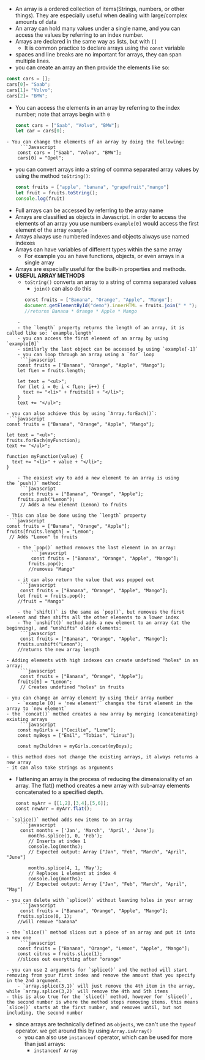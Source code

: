 - An array is a ordered collection of items(Strings, numbers, or other things). They are especially useful when dealing with large/complex amounts of data
- An array can hold many values under a single name, and you can access the values by referring to an index number.
- Arrays are declared in the same way as lists, but with `[]`
	- It is common practice to declare arrays using the `const` variable
- spaces and line breaks are no important for arrays, they can span multiple lines.
- you can create an array an then provide the elements like so:
 ```Javascript
 const cars = [];
cars[0]= "Saab";
cars[1]= "Volvo";
cars[2]= "BMW";
```
- You can access the elements in an array by referring to the index number; note that arrays begin with `0` 
	 ```javascript
	const cars = ["Saab", "Volvo", "BMW"];
	let car = cars[0];
```
- You can change the elements of an array by doing the following:
	 ```Javascript
	const cars = ["Saab", "Volvo", "BMW"];
	cars[0] = "Opel";
```
- you can convert arrays into a string of comma separated array values by using the method `toString()`:
	```javascript
	const fruits = ["apple", "banana", "grapefruit","mango"]
	let fruit = fruits.toString();
	console.log(fruit)
	```
- Full arrays can be accessed by referring to the array name
- Arrays are classified as objects in Javascript. in order to access the elements of an array you use numbers `example[0]` would access the first element  of the array `example`
- Arrays always use numbered indexes and objects always use named indexes
- Arrays can have variables of different types within the same array
	- For example you an have functions, objects,  or even arrays in a single array
- Arrays are especially useful for the built-in properties and methods.
- **USEFUL ARRAY METHODS**
	- `toString()` converts an array to a string of comma separated values
		- `join()` can also do this
		 ```javascript
		 const fruits = ["Banana", "Orange", "Apple", "Mango"];  
		document.getElementById("demo").innerHTML = fruits.join(" * ");
		//returns Banana * Orange * Apple * Mango
```
	- 
	- the `length` property returns the length of an array, it is called like so: `example.length`
	- you can access the first element of an array by using `example[0]`
	- similarly the last object can be accessed by using `example[-1]`
	- you can loop through an array using a `for` loop
	 ```javascript
	const fruits = ["Banana", "Orange", "Apple", "Mango"];  
	let fLen = fruits.length;  
  
	let text = "<ul>";  
	for (let i = 0; i < fLen; i++) {  
	  text += "<li>" + fruits[i] + "</li>";  
	}  
	text += "</ul>";
```
	- you can also achieve this by using `Array.forEach()`:
	 ```javascript
	const fruits = ["Banana", "Orange", "Apple", "Mango"];

	let text = "<ul>";
	fruits.forEach(myFunction);
	text += "</ul>";
	
	function myFunction(value) {
	  text += "<li>" + value + "</li>";
	}
```
	- The easiest way to add a new element to an array is using the `push()` method:
	 ```javascript
	 const fruits = ["Banana", "Orange", "Apple"];  
	fruits.push("Lemon"); 
	 // Adds a new element (Lemon) to fruits
```
	- This can also be done using the `length` property
	 ```javascript
	const fruits = ["Banana", "Orange", "Apple"];
	fruits[fruits.length] = "Lemon"; 
	 // Adds "Lemon" to fruits
```
	- the `pop()` method removes the last element in an array:
		 ```javascript
		 const fruits = ["Banana", "Orange", "Apple", "Mango"];  
		fruits.pop();
		//removes "Mango"
```
		- it can also return the value that was popped out
		 ```javascript
		 const fruits = ["Banana", "Orange", "Apple", "Mango"];  
		let fruit = fruits.pop();
		//fruit = "Mango"
```
	- the `shift()` is the same as `pop()`, but removes the first element and then shifts all the other elements to a lower index
	- The `unshift()` method adds a new element to an array (at the beginning), and "unshifts" older elements:
	 ```javascript
	 const fruits = ["Banana", "Orange", "Apple", "Mango"];  
	fruits.unshift("Lemon");
	//returns the new array length
```
	- Adding elements with high indexes can create undefined "holes" in an array:
		 ```javascript
		 const fruits = ["Banana", "Orange", "Apple"];
		fruits[6] = "Lemon"; 
		 // Creates undefined "holes" in fruits
```
- you can change an array element by using their array number
	- `example [0] = 'new element'` changes the first element in the array to `new element` 
- the `concat()` method creates a new array by merging (concatenating) existing arrays
	 ```javascript
	const myGirls = ["Cecilie", "Lone"];  
	const myBoys = ["Emil", "Tobias", "Linus"];  
  
	const myChildren = myGirls.concat(myBoys);
```
	- this method does not change the existing arrays, it always returns a new array
	- it can also take strings as arguments
- Flattening an array is the process of reducing the dimensionality of an array. The flat() method creates a new array with sub-array elements concatenated to a specified depth.
	 ```javascript
	 const myArr = [[1,2],[3,4],[5,6]];  
	const newArr = myArr.flat();
```
- `splice()` method adds new items to an array
	 ```javascript
	 const months = ['Jan', 'March', 'April', 'June'];
		months.splice(1, 0, 'Feb');
		// Inserts at index 1
		console.log(months);
		// Expected output: Array ["Jan", "Feb", "March", "April", "June"]

		months.splice(4, 1, 'May');
		// Replaces 1 element at index 4
		console.log(months);
		// Expected output: Array ["Jan", "Feb", "March", "April", "May"]
```
	- you can delete with `splice()` without leaving holes in your array
		 ```javascript
		 const fruits = ["Banana", "Orange", "Apple", "Mango"];  
		fruits.splice(0, 1);
		//will remove "banana"
```
- the `slice()` method slices out a piece of an array and put it into a new one
	 ```javascript
	const fruits = ["Banana", "Orange", "Lemon", "Apple", "Mango"];  
	const citrus = fruits.slice(1);
	//slices out everything after "orange"
```
	- you can use 2 arguments for `splice()` and the method will start removing from your first index and remove the amount that you specify in the 2nd argument.
		- `array.splice(3,1)` will just remove the 4th item in the array, while `array.splice(3,2)` will remove the 4th and 5th items
	- this is also true for the `slice()` method, however for `slice()`, the second number is where the method stops removing items. this means `slice()` starts at the first number, and removes until, but not including, the second number
- since arrays are technically defined as `objects`, we can't use the `typeof` operator. we get around this by using `Array.isArray()`
	- you can also use `instanceof` operator, which can be used for more than just arrays:
		- `instanceof Array`